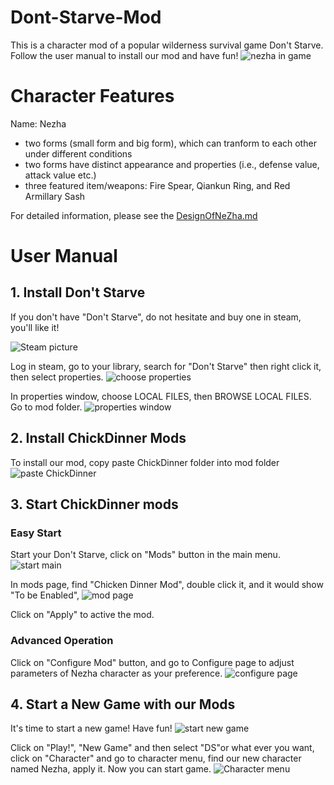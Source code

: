 # Dont-Starve-Mod
This is a character mod of a popular wilderness survival game Don't Starve. Follow the user manual to install our mod and have fun! 
![nezha in game](UserGuideImages/nezha_in_game.jpg)
# Character Features
Name: Nezha
- two forms (small form and big form), which can tranform to each other under different conditions
- two forms have distinct appearance and properties (i.e., defense value, attack value etc.)
- three featured item/weapons: Fire Spear, Qiankun Ring, and Red Armillary Sash

For detailed information, please see the [DesignOfNeZha.md](ChickenDinner/docs/DesignOfNeZha.md)
# User Manual
## 1. Install Don't Starve
If you don't have "Don't Starve", do not hesitate and buy one in steam, you'll like it!

![Steam picture](UserGuideImages/Steam.png)

Log in steam, go to your library, search for "Don't Starve" then right click it, then select properties.
![choose properties](UserGuideImages/properties.jpg)

In properties window, choose LOCAL FILES, then BROWSE LOCAL FILES. Go to mod folder.
![properties window](UserGuideImages/properties_window.jpg)

## 2. Install ChickDinner Mods
To install our mod, copy paste ChickDinner folder into mod folder 
![paste ChickDinner](UserGuideImages/paste.jpg)

## 3. Start ChickDinner mods
### Easy Start
Start your Don't Starve, click on "Mods" button in the main menu.
![start main](UserGuideImages/mainmenu.jpg)

In mods page, find "Chicken Dinner Mod", double click it, and it would show "To be Enabled",
![mod page](UserGuideImages/modpage.jpg)

Click on "Apply" to active the mod.

### Advanced Operation
Click on "Configure Mod" button, and go to Configure page to adjust parameters of Nezha character as your preference.
![configure page](UserGuideImages/configure_page.jpg)

## 4. Start a New Game with our Mods
It's time to start a new game! Have fun!
![start new game](UserGuideImages/start_new_game.jpg)

Click on "Play!", "New Game" and then select "DS"or what ever you want, click on "Character" and go to character menu, find our new character named Nezha, apply it. Now you can start game.
![Character menu](UserGuideImages/character_menu.jpg)
